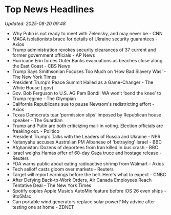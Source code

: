 # Top News Headlines

_Updated: 2025-08-20 09:48_

- Why Putin is not ready to meet with Zelensky, and may never be - CNN
- MAGA isolationists brace for details of Ukraine security guarantees - Axios
- Trump administration revokes security clearances of 37 current and former government officials - AP News
- Hurricane Erin forces Outer Banks evacuations as beaches close along the East Coast - CBS News
- Trump Says Smithsonian Focuses Too Much on ‘How Bad Slavery Was’ - The New York Times
- President Trump’s Peace Summit Hailed as a Game-Changer - The White House (.gov)
- Gov. Bob Ferguson to U.S. AG Pam Bondi: WA won’t ‘bend the knee’ to Trump regime - The Olympian
- California Republicans sue to pause Newsom's redistricting effort - Axios
- Texas Democrats tear ‘permission slips’ imposed by Republican house speaker - The Guardian
- Trump and Putin are both criticizing mail-in voting. Election officials are freaking out. - Politico
- President Trump’s Talks with the Leaders of Russia and Ukraine - NPR
- Netanyahu accuses Australian PM Albanese of 'betraying' Israel - BBC
- Afghanistan: Dozens of deportees from Iran killed in bus crash - BBC
- Israel weighs Hamas offer of 60-day Gaza truce and hostage release - Reuters
- FDA warns public about eating radioactive shrimp from Walmart - Axios
- Tech selloff casts gloom over markets - Reuters
- Target will report earnings before the bell. Here's what to expect - CNBC
- After Defying Back-to-Work Orders, Air Canada Employees Reach Tentative Deal - The New York Times
- Spotify copies Apple Music’s AutoMix feature before iOS 26 even ships - 9to5Mac
- Can portable wind generators replace solar power? My advice after testing one at home - ZDNET